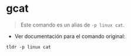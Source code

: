 # gcat

> Este comando es un alias de `-p linux cat`.

- Ver documentación para el comando original:

`tldr -p linux cat`
